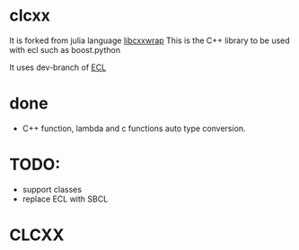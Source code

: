 # clcxx

It is forked from julia language [libcxxwrap](https://github.com/JuliaInterop/libcxxwrap-julia)
This is the C++ library to be used with ecl such as boost.python

It uses dev-branch of [ECL](https://gitlab.com/embeddable-common-lisp/ecl)

# done
- C++ function, lambda and c functions auto type conversion.

# TODO:
- support classes
- replace ECL with SBCL

# CLCXX
